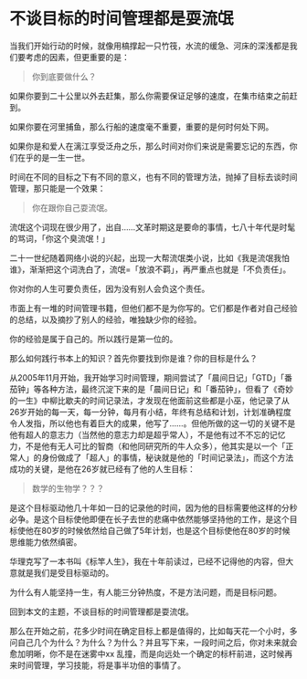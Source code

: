 # 不谈目标的时间管理都是耍流氓

当我们开始行动的时候，就像用槁撑起一只竹筏，水流的缓急、河床的深浅都是我们要考虑的因素，但更重要的是：

> 你到底要做什么？

如果你要到二十公里以外去赶集，那么你需要保证足够的速度，在集市结束之前赶到。

如果你要在河里捕鱼，那么行船的速度毫不重要，重要的是何时何处下网。

如果你是和爱人在漓江享受泛舟之乐，那么时间对你们来说是需要忘记的东西，你们在乎的是一生一世。

时间在不同的目标之下有不同的意义，也有不同的管理方法，抛掉了目标去谈时间管理，那只能是一个效果：

> 你在跟你自己耍流氓。

流氓这个词现在很少用了，出自……文革时期这是要命的事情，七八十年代是时髦的骂词，「你这个臭流氓！」

二十一世纪随着网络小说的兴起，出现一大帮流氓类小说，比如《我是流氓我怕谁》，渐渐把这个词洗白了，流氓=「放浪不羁」，再严重点也就是「不负责任」。

你对你的人生可要负责任，因为没有别人会负这个责任。

市面上有一堆的时间管理书籍，但他们都不是为你写的。它们都是作者对自己经验的总结，以及摘抄了别人的经验，唯独缺少你的经验。

你的经验是属于自己的。所以践行是第一位的。

那么如何践行书本上的知识？首先你要找到你是谁？你的目标是什么？

从2005年11月开始，我开始学习时间管理，期间尝试了「晨间日记」「GTD」「番茄钟」等各种方法，最终沉淀下来的是「晨间日记」和「番茄钟」，但看了《奇妙的一生》中柳比歇夫的时间记录法，才发现在他面前这些都是小巫，他记录了从26岁开始的每一天，每一分钟，每月有小结，年终有总结和计划，计划准确程度令人发指，所以他也有着巨大的成果，他写了……。但他所做的这一切的关键不是他有超人的意志力（当然他的意志力却是超乎常人），不是他有过不不忘的记忆力，不是他有无人可比的智商（和他同研究所的牛人众多），他其实是以一个「正常人」的身份做成了「超人」的事情，秘诀就是他的「时间记录法」，而这个方法成功的关键，是他在26岁就已经有了他的人生目标：

> 数学的生物学？？？

是这个目标驱动他几十年如一日的记录他的时间，因为他的目标需要他这样的分秒必争。是这个目标使他即便在长子去世的悲痛中依然能够坚持他的工作，是这个目标使他在80岁的时候依然给自己做了5年计划，也是这个目标使他在80岁的时候思维能力依然缜密。

华理克写了一本书叫《标竿人生》，我在十年前读过，已经不记得他的内容，但大意就是我们是受目标驱动的。

为什么有人能坚持一生，有人能三分钟热度，不是方法问题，而是目标问题。

回到本文的主题，不谈目标的时间管理都是耍流氓。

那么在开始之前，花多少时间在确定目标上都是值得的，比如每天花一个小时，多问自己几个为什么？为什么？为什么？并且写下来，一段时间之后，你对未来就会愈加明晰，你不是在迷雾中xx 乱撞，而是向远处一个确定的标杆前进，这时候再来时间管理，学习技能，将是事半功倍的事情了。